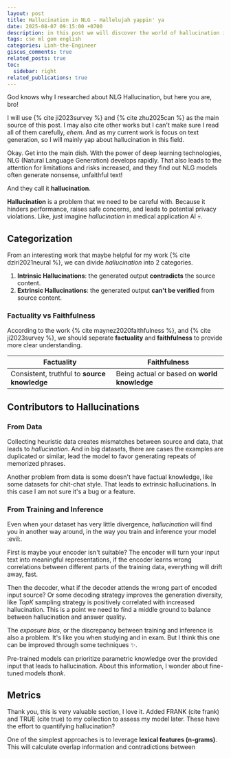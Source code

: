 ```yaml
---
layout: post
title: Hallucination in NLG - Hallelujah yappin' ya
date: 2025-08-07 09:15:00 +0700
description: in this post we will discover the world of hallucination in NLG
tags: cse ml gom english
categories: Linh-the-Engineer
giscus_comments: true
related_posts: true
toc:
  sidebar: right
related_publications: true
---
```


God knows why I researched about NLG Hallucination, but here you are, bro!

I will use {% cite ji2023survey %} and {% cite zhu2025can %} as the main source of this post. I may also cite other works but I can't make sure I read all of them carefully, *ehem*. And as my current work is focus on text generation, so I will mainly yap about hallucination in this field.

Okay. Get into the main dish. With the power of deep learning technologies, NLG (Natural Language Generation) develops rapidly. That also leads to the attention for limitations and risks increased, and they find out NLG models often generate nonsense, unfaithful text!

And they call it **hallucination**.

**Hallucination** is a problem that we need to be careful with. Because it hinders performance, raises safe concerns, and leads to potential privacy violations. Like, just imagine *hallucination* in medical application AI :skull:.

## Categorization

From an interesting work that maybe helpful for my work {% cite dziri2021neural %}, we can divide *hallucination* into 2 categories.

1. **Intrinsic Hallucinations**: the generated output **contradicts** the source content.
2. **Extrinsic Hallucinations**: the generated output **can't be verified** from source content.

### Factuality vs Faithfulness

According to the work {% cite maynez2020faithfulness %}, and {% cite ji2023survey %}, we should seperate **factuality** and **faithfulness** to provide more clear understanding.

| Factuality                                   | Faithfulness                                 |
|----------------------------------------------|----------------------------------------------|
| Consistent, truthful to **source knowledge** | Being actual or based on **world knowledge** |

## Contributors to Hallucinations

### From Data

Collecting heuristic data creates mismatches between source and data, that leads to *hallucination*. And in big datasets, there are cases the examples are duplicated or similar, lead the model to favor generating repeats of memorized phrases.

Another problem from data is some doesn't have factual knowledge, like some datasets for chit-chat style. That leads to extrinsic hallucinations. In this case I am not sure it's a bug or a feature.

### From Training and Inference

Even when your dataset has very little divergence, *hallucination* will find you in another way around, in the way you train and inference your model :evil:.

First is maybe your encoder isn't suitable? The encoder will turn your input text into meaningful representations, if the encoder learns wrong correlations between different parts of the training data, everything will drift away, fast.

Then the decoder, what if the decoder attends the wrong part of encoded input source? Or some decoding strategy improves the generation diversity, like *TopK* sampling strategy is positively correlated with increased hallucination. This is a point we need to find a middle ground to balance between hallucination and answer quality.

The *exposure bias*, or the discrepancy between training and inference is also a problem. It's like you when studying and in exam. But I think this one can be improved through some techniques :sparkles:.

Pre-trained models can prioritize parametric knowledge over the provided input that leads to hallucination. About this information, I wonder about fine-tuned models *thonk*.

## Metrics

Thank you, this is very valuable section, I love it. Added FRANK (cite frank) and TRUE (cite true) to my collection to assess my model later. These have the effort to quantifying hallucination?

One of the simplest approaches is to leverage **lexical features (n-grams)**. This will calculate overlap information and contradictions between 
